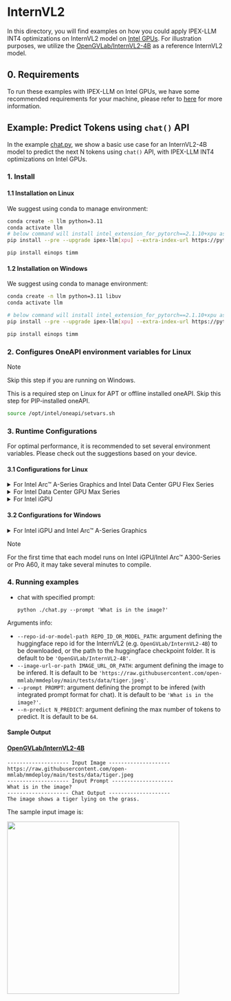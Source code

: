 # InternVL2
In this directory, you will find examples on how you could apply IPEX-LLM INT4 optimizations on InternVL2 model on [Intel GPUs](../../../README.md). For illustration purposes, we utilize the [OpenGVLab/InternVL2-4B](https://huggingface.co/OpenGVLab/InternVL2-4B) as a reference InternVL2 model.

## 0. Requirements
To run these examples with IPEX-LLM on Intel GPUs, we have some recommended requirements for your machine, please refer to [here](../../../README.md#requirements) for more information.

## Example: Predict Tokens using `chat()` API
In the example [chat.py](./chat.py), we show a basic use case for an InternVL2-4B model to predict the next N tokens using `chat()` API, with IPEX-LLM INT4 optimizations on Intel GPUs.
### 1. Install
#### 1.1 Installation on Linux
We suggest using conda to manage environment:
```bash
conda create -n llm python=3.11
conda activate llm
# below command will install intel_extension_for_pytorch==2.1.10+xpu as default
pip install --pre --upgrade ipex-llm[xpu] --extra-index-url https://pytorch-extension.intel.com/release-whl/stable/xpu/us/

pip install einops timm

```

#### 1.2 Installation on Windows
We suggest using conda to manage environment:
```bash
conda create -n llm python=3.11 libuv
conda activate llm

# below command will install intel_extension_for_pytorch==2.1.10+xpu as default
pip install --pre --upgrade ipex-llm[xpu] --extra-index-url https://pytorch-extension.intel.com/release-whl/stable/xpu/us/

pip install einops timm

```

### 2. Configures OneAPI environment variables for Linux

> [!NOTE]
> Skip this step if you are running on Windows.

This is a required step on Linux for APT or offline installed oneAPI. Skip this step for PIP-installed oneAPI.

```bash
source /opt/intel/oneapi/setvars.sh
```

### 3. Runtime Configurations
For optimal performance, it is recommended to set several environment variables. Please check out the suggestions based on your device.
#### 3.1 Configurations for Linux
<details>

<summary>For Intel Arc™ A-Series Graphics and Intel Data Center GPU Flex Series</summary>

```bash
export USE_XETLA=OFF
export SYCL_PI_LEVEL_ZERO_USE_IMMEDIATE_COMMANDLISTS=1
export SYCL_CACHE_PERSISTENT=1
```

</details>

<details>

<summary>For Intel Data Center GPU Max Series</summary>

```bash
export LD_PRELOAD=${LD_PRELOAD}:${CONDA_PREFIX}/lib/libtcmalloc.so
export SYCL_PI_LEVEL_ZERO_USE_IMMEDIATE_COMMANDLISTS=1
export SYCL_CACHE_PERSISTENT=1
export ENABLE_SDP_FUSION=1
```
> Note: Please note that `libtcmalloc.so` can be installed by `conda install -c conda-forge -y gperftools=2.10`.
</details>

<details>

<summary>For Intel iGPU</summary>

```bash
export SYCL_CACHE_PERSISTENT=1
```

</details>

#### 3.2 Configurations for Windows
<details>

<summary>For Intel iGPU and Intel Arc™ A-Series Graphics</summary>

```cmd
set SYCL_CACHE_PERSISTENT=1
```

</details>


> [!NOTE]
> For the first time that each model runs on Intel iGPU/Intel Arc™ A300-Series or Pro A60, it may take several minutes to compile.
### 4. Running examples

- chat with specified prompt:
  ```
  python ./chat.py --prompt 'What is in the image?'
  ```

Arguments info:
- `--repo-id-or-model-path REPO_ID_OR_MODEL_PATH`: argument defining the huggingface repo id for the InternVL2 (e.g. `OpenGVLab/InternVL2-4B`) to be downloaded, or the path to the huggingface checkpoint folder. It is default to be `'OpenGVLab/InternVL2-4B'`.
- `--image-url-or-path IMAGE_URL_OR_PATH`: argument defining the image to be infered. It is default to be `'https://raw.githubusercontent.com/open-mmlab/mmdeploy/main/tests/data/tiger.jpeg'`.
- `--prompt PROMPT`: argument defining the prompt to be infered (with integrated prompt format for chat). It is default to be `'What is in the image?'`.
- `--n-predict N_PREDICT`: argument defining the max number of tokens to predict. It is default to be `64`.

#### Sample Output

#### [OpenGVLab/InternVL2-4B](https://huggingface.co/OpenGVLab/InternVL2-4B)

```log
-------------------- Input Image --------------------
https://raw.githubusercontent.com/open-mmlab/mmdeploy/main/tests/data/tiger.jpeg
-------------------- Input Prompt --------------------
What is in the image?
-------------------- Chat Output --------------------
The image shows a tiger lying on the grass.
```

The sample input image is:

<a href="https://raw.githubusercontent.com/open-mmlab/mmdeploy/main/tests/data/tiger.jpeg"><img width=400px src="https://raw.githubusercontent.com/open-mmlab/mmdeploy/main/tests/data/tiger.jpeg" ></a>
